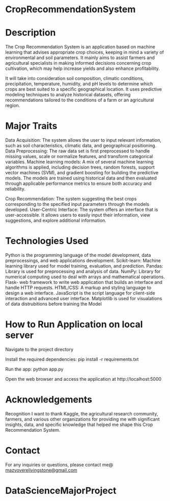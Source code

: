 # CropRecommendationSystem


# Description
The Crop Recommendation System is an application based on machine learning that advises appropriate crop choices, keeping in mind a variety of environmental and soil parameters. It mainly aims to assist farmers and agricultural specialists in making informed decisions concerning crop cultivation, which may help increase yields and also enhance profitability.

It will take into consideration soil composition, climatic conditions, precipitation, temperature, humidity, and pH levels to determine which crops are best suited to a specific geographical location. It uses predictive modeling techniques to analyze historical datasets, offering recommendations tailored to the conditions of a farm or an agricultural region.



# Major Traits
Data Acquisition: The system allows the user to input relevant information, such as soil characteristics, climatic data, and geographical positioning.
Data Preprocessing: The raw data set is first preprocessed to handle missing values, scale or normalize features, and transform categorical variables.
Machine learning models: A mix of several machine learning algorithms is applied, including decision trees, random forests, support vector machines (SVM), and gradient boosting for building the predictive models.
The models are trained using historical data and then evaluated through applicable performance metrics to ensure both accuracy and reliability.

Crop Recommendation: The system suggesting the best crops corresponding to the specified input parameters through the models developed.
User-Centric Interface: The system offers an interface that is user-accessible. It allows users to easily input their information, view suggestions, and explore additional information.



# Technologies Used
Python is the programming language of the model development, data preprocessings, and web applications development.
Scikit-learn: Machine learning library used for model training, evaluation, and prediction.
Pandas: Library is used for preprocessing and analysis of data.
NumPy: Library for numerical computing used to deal with arrays and mathematical operations.
Flask- web framework to write web application that builds an interface and handle HTTP requests.
HTML/CSS: A markup and styling language to design a web interface.
JavaScript is the script language for client-side interaction and advanced user interface.
Matplotlib is used for visualations of data distrubitions before training the Model


# How to Run Application on local server 

Navigate to the project directory

Install the required dependencies: pip install -r requirements.txt

Run the app: python app.py

Open the web browser and access the application at http://localhost:5000 


# Acknowledgements

Recognition I want to thank Kaggle, the agricultural research community, farmers, and various other organizations for providing me with significant insights, data, and specific knowledge that helped me shape this Crop Recommendation System.

# Contact
For any inquiries or questions, please contact me@
mazvoverelivingstone@gmail.com
# DataScienceMajorProject
